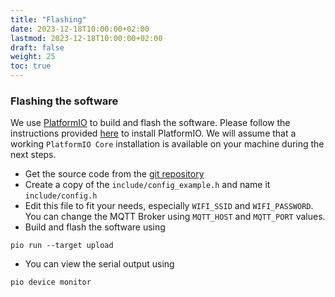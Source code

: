 ```yaml
---
title: "Flashing"
date: 2023-12-18T10:00:00+02:00
lastmod: 2023-12-18T10:00:00+02:00
draft: false
weight: 25
toc: true
---
```

### Flashing the software

We use [PlatformIO](https://platformio.org/) to build and flash the software.
Please follow the instructions provided [here](https://platformio.org/install/integration) to install PlatformIO.
We will assume that a working `PlatformIO Core` installation is available on your machine during the next steps.

- Get the source code from the [git repository](https://github.com/StreamingTime/Barmband)
- Create a copy of the `include/config_example.h` and name it `include/config.h`
- Edit this file to fit your needs, especially `WIFI_SSID`  and `WIFI_PASSWORD`. You can change the MQTT Broker using `MQTT_HOST` and `MQTT_PORT` values.
- Build and flash the software using
```shell
pio run --target upload
```
- You can view the serial output using
```shell
pio device monitor
```
